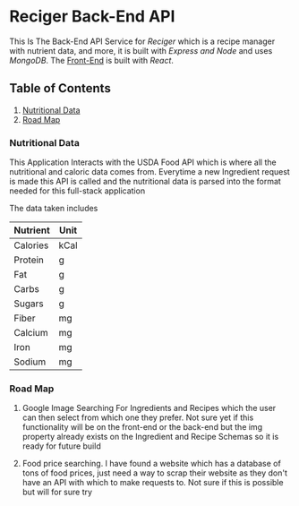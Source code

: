 # Reciger Back-End API 

This Is The Back-End API Service for *Reciger* which is a recipe manager with nutrient data, and more, it is built with *Express and Node* and uses *MongoDB*. The [Front-End](https://github.com/y0Phoenix/Reciger) is built with *React*. 

## Table of Contents

1. [Nutritional Data](#nut)
2. [Road Map](#roadmap)

### <a name="nut">Nutritional Data</a>

This Application Interacts with the USDA Food API which is where all the nutritional and caloric data comes from. Everytime a new Ingredient request is made this API is called and the nutritional data is parsed into the format needed for this full-stack application

The data taken includes

| Nutrient | Unit |
| -------- | ---- |
| Calories     | kCal   |
| Protein     | g   |
| Fat     | g   |
| Carbs     | g   |
| Sugars     | g   |
| Fiber     | mg   |
| Calcium     | mg   |
| Iron     | mg   |
| Sodium     | mg   |

### <a name="roadmap">Road Map</a>

1. Google Image Searching For Ingredients and Recipes which the user can then select from which one they prefer. Not sure yet if this functionality will be on the front-end or the back-end but the img property already exists on the Ingredient and Recipe Schemas so it is ready for future build

2. Food price searching. I have found a website which has a database of tons of food prices, just need a way to scrap their website as they don't have an API with which to make requests to. Not sure if this is possible but will for sure try